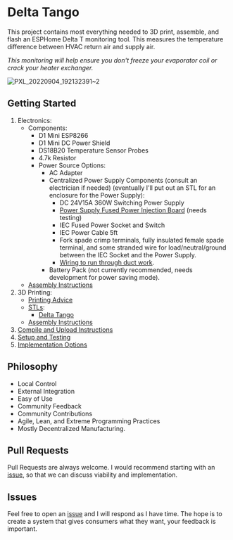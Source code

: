 # Delta Tango

This project contains most everything needed to 3D print, assemble, and flash an ESPHome Delta T monitoring tool. This measures the temperature difference between HVAC return air and supply air. 

*This monitoring will help ensure you don't freeze your evaporator coil or crack your heater exchanger.*

![PXL_20220904_192132391~2](https://user-images.githubusercontent.com/4724577/188345113-22dde111-477e-4e54-903d-98896514ac9e.jpg)

## Getting Started
1. Electronics:
    - Components:
        - D1 Mini ESP8266
        - D1 Mini DC Power Shield
        - DS18B20 Temperature Sensor Probes
        - 4.7k Resistor
        - Power Source Options:
            - AC Adapter
            - Centralized Power Supply Components (consult an electrician if needed) (eventually I'll put out an STL for an enclosure for the Power Supply):
                - DC 24V15A 360W Switching Power Supply
                - [Power Supply Fused Power Injection Board](https://www.holidaycoro.com/product-p/1308.htm) (needs testing)
                - IEC Fused Power Socket and Switch
                - IEC Power Cable 5ft
                - Fork spade crimp terminals, fully insulated female spade terminal, and some stranded wire for load/neutral/ground between the IEC Socket and the Power Supply.
                - [Wiring to run through duct work](https://github.com/TonyBrobston/yet-another-smart-vent/issues/7#issuecomment-1221660336).
            - Battery Pack (not currently recommended, needs development for power saving mode).
    - [Assembly Instructions](/docs/ELECTRONICS_ASSEMBLY.md)
2. 3D Printing:
    - [Printing Advice](/docs/PRINTING_ADVICE.md)
    - [STLs](https://www.printables.com/social/337332-tonyb/collections/241144?o=download_count):
        - [Delta Tango](https://www.printables.com/model/271418)
    - [Assembly Instructions](/docs/PRINT_ASSEMBLY.md)
3. [Compile and Upload Instructions](/docs/COMPILE_AND_UPLOAD.md)
4. [Setup and Testing](/docs/SETUP_AND_TESTING.md)
6. [Implementation Options](/docs/IMPLEMENTATION_OPTIONS.md)

## Philosophy
- Local Control
- External Integration
- Easy of Use
- Community Feedback
- Community Contributions
- Agile, Lean, and Extreme Programming Practices
- Mostly Decentralized Manufacturing.

## Pull Requests
Pull Requests are always welcome. I would recommend starting with an [issue](https://github.com/TonyBrobston/delta-tango/issues), so that we can discuss viability and implementation.

## Issues
Feel free to open an [issue](https://github.com/TonyBrobston/delta-tango/issues) and I will respond as I have time. The hope is to create a system that gives consumers what they want, your feedback is important. 
